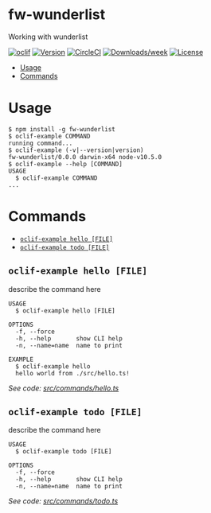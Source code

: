 fw-wunderlist
=============

Working with wunderlist

[![oclif](https://img.shields.io/badge/cli-oclif-brightgreen.svg)](https://oclif.io)
[![Version](https://img.shields.io/npm/v/fw-wunderlist.svg)](https://npmjs.org/package/fw-wunderlist)
[![CircleCI](https://circleci.com/gh/VadimKh/fw-wunderlist/tree/master.svg?style=shield)](https://circleci.com/gh/VadimKh/fw-wunderlist/tree/master)
[![Downloads/week](https://img.shields.io/npm/dw/fw-wunderlist.svg)](https://npmjs.org/package/fw-wunderlist)
[![License](https://img.shields.io/npm/l/fw-wunderlist.svg)](https://github.com/VadimKh/fw-wunderlist/blob/master/package.json)

<!-- toc -->
* [Usage](#usage)
* [Commands](#commands)
<!-- tocstop -->
# Usage
<!-- usage -->
```sh-session
$ npm install -g fw-wunderlist
$ oclif-example COMMAND
running command...
$ oclif-example (-v|--version|version)
fw-wunderlist/0.0.0 darwin-x64 node-v10.5.0
$ oclif-example --help [COMMAND]
USAGE
  $ oclif-example COMMAND
...
```
<!-- usagestop -->
# Commands
<!-- commands -->
* [`oclif-example hello [FILE]`](#oclif-example-hello-file)
* [`oclif-example todo [FILE]`](#oclif-example-todo-file)

## `oclif-example hello [FILE]`

describe the command here

```
USAGE
  $ oclif-example hello [FILE]

OPTIONS
  -f, --force
  -h, --help       show CLI help
  -n, --name=name  name to print

EXAMPLE
  $ oclif-example hello
  hello world from ./src/hello.ts!
```

_See code: [src/commands/hello.ts](https://github.com/VadimKh/fw-wunderlist/blob/v0.0.0/src/commands/hello.ts)_

## `oclif-example todo [FILE]`

describe the command here

```
USAGE
  $ oclif-example todo [FILE]

OPTIONS
  -f, --force
  -h, --help       show CLI help
  -n, --name=name  name to print
```

_See code: [src/commands/todo.ts](https://github.com/VadimKh/fw-wunderlist/blob/v0.0.0/src/commands/todo.ts)_
<!-- commandsstop -->

